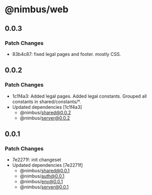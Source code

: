 # @nimbus/web

## 0.0.3

### Patch Changes

- 83b4c87: fixed legal pages and footer. mostly CSS.

## 0.0.2

### Patch Changes

- 1c1f4a3: Added legal pages. Added legal constants. Grouped all constants in shared/constants/\*.
- Updated dependencies [1c1f4a3]
  - @nimbus/shared@0.0.2
  - @nimbus/server@0.0.2

## 0.0.1

### Patch Changes

- 7e2271f: init changeset
- Updated dependencies [7e2271f]
  - @nimbus/shared@0.0.1
  - @nimbus/auth@0.0.1
  - @nimbus/env@0.0.1
  - @nimbus/server@0.0.1
